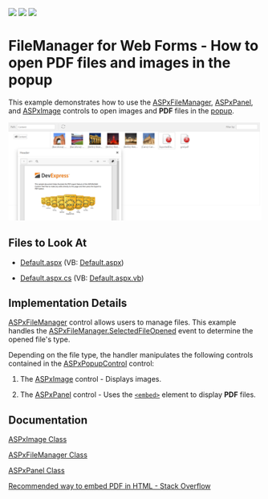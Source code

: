 <!-- default badges list -->
![](https://img.shields.io/endpoint?url=https://codecentral.devexpress.com/api/v1/VersionRange/441195239/21.2.4%2B)
[![](https://img.shields.io/badge/Open_in_DevExpress_Support_Center-FF7200?style=flat-square&logo=DevExpress&logoColor=white)](https://supportcenter.devexpress.com/ticket/details/T1055324)
[![](https://img.shields.io/badge/📖_How_to_use_DevExpress_Examples-e9f6fc?style=flat-square)](https://docs.devexpress.com/GeneralInformation/403183)
<!-- default badges end -->

# FileManager for Web Forms - How to open PDF files and images in the popup

This example demonstrates how to use the [ASPxFileManager](https://docs.devexpress.com/AspNet/DevExpress.Web.ASPxFileManager), [ASPxPanel](https://docs.devexpress.com/AspNet/DevExpress.Web.ASPxPanel?p=netframework), and [ASPxImage](https://docs.devexpress.com/AspNet/DevExpress.Web.ASPxImage) controls to open images and **PDF** files in the [popup](https://docs.devexpress.com/AspNet/DevExpress.Web.ASPxPopupControl?p=netframework).

![Sample](./Sample.png)

## Files to Look At

* [Default.aspx](./CS/OpenPdfOrImage/Default.aspx) (VB: [Default.aspx](./VB/OpenPdfOrImage/Default.aspx))

* [Default.aspx.cs](./CS/OpenPdfOrImage/Default.aspx.cs) (VB: [Default.aspx.vb](./VB/OpenPdfOrImage/Default.aspx.vb))

## Implementation Details

[ASPxFileManager](https://docs.devexpress.com/AspNet/DevExpress.Web.ASPxFileManager) control allows users to manage files. This example handles the [ASPxFileManager.SelectedFileOpened](https://docs.devexpress.com/AspNet/js-ASPxClientFileManager.SelectedFileOpened) event to determine the opened file's type. 

Depending on the file type, the handler manipulates the following controls contained in the [ASPxPopupControl](https://docs.devexpress.com/AspNet/DevExpress.Web.ASPxPopupControl?p=netframework) control:

1. The [ASPxImage](https://docs.devexpress.com/AspNet/DevExpress.Web.ASPxImage) control - Displays images.

2. The [ASPxPanel](https://docs.devexpress.com/AspNet/DevExpress.Web.ASPxPanel?p=netframework) control - Uses the [`<embed>`](https://developer.mozilla.org/en-US/docs/Web/HTML/Element/embed) element to display **PDF** files.

## Documentation

[ASPxImage Class](https://docs.devexpress.com/AspNet/DevExpress.Web.ASPxImage)

[ASPxFileManager Class](https://docs.devexpress.com/AspNet/DevExpress.Web.ASPxFileManager)

[ASPxPanel Class](https://docs.devexpress.com/AspNet/DevExpress.Web.ASPxPanel)

[Recommended way to embed PDF in HTML - Stack Overflow](https://stackoverflow.com/questions/291813/recommended-way-to-embed-pdf-in-html#comment17379530_291823)